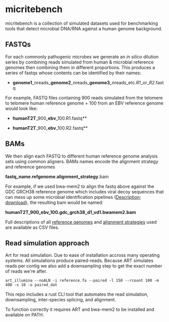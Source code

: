 # micritebench

micritebench is a collection of simulated datasets used for benchmarking tools that detect microbial DNA/RNA against a human genome background.


## FASTQs

For each commonly pathogenic microbes we generate an *in silico* dilution series by combining reads simulated from human & microbial reference genomes then combining them in different proportions. This produces a series of fastqs whose contents can be identified by their names:

* **genome1**\_nreads\_**genome2**\_nreads\_**genome3**\_nreads\_etc.*R1*\_or\_*R2*.fastq


For example, FASTQ files containing 900 reads simulated from the telomere to telomere human reference genome + 100 from an EBV reference genome would look like:

* **humanT2T**\_900\_**ebv**\_100.R1.fastq**

* **humanT2T**\_900\_**ebv**\_100.R2.fastq**

## BAMs

We then align each FASTQ to different human reference genome analysis sets using common aligners. BAMs names encode the alignment strategy and reference genomes

**fastq_name**.**refgenome**.**alignment_strategy**.bam

For example, if we used bwa-mem2 to align the fastq above against the GDC GRCH38 reference genome which includes viral decoy sequences that can mess up some microbial identification pipelines ([Description](https://gdc.cancer.gov/about-data/gdc-data-processing/gdc-reference-files); [download](https://api.gdc.cancer.gov/data/254f697d-310d-4d7d-a27b-27fbf767a834)), the resulting bam would be named:


**humanT2T_900_ebv_100.gdc_grch38_d1_vd1.bwamem2.bam**


Full descriptions of all [reference genomes](genomes.csv) and [alignment strategies](alignment_strategies.csv) used are available as CSV files.


## Read simulation approach

Art for read simulation. Due to ease of installation accross many operating systems. All simulations produce paired-reads. Because ART simulates reads per contig we also add a downsampling step to get the exact number of reads we're after.

```
art_illumina --noALN -i reference.fa --paired -l 150 --rcount 100 -m 400 -s 10 -o paired_dat
```

This repo includes a rust CLI tool that automates the read simulation, downsampling, inter-species splicing, and alignment.

To function correctly it requires ART and bwa-mem2 to be installed and available on PATH.
